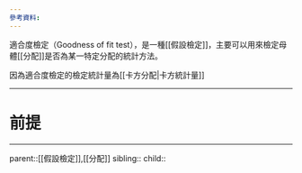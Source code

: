 ```yaml
---
參考資料:
---
```

適合度檢定（Goodness of fit test），是一種[[假設檢定]]，主要可以用來檢定母體[[分配]]是否為某一特定分配的統計方法。

因為適合度檢定的檢定統計量為[[卡方分配|卡方統計量]]
- - -
# 前提

- - -
parent::[[假設檢定]],[[分配]]
sibling::
child::